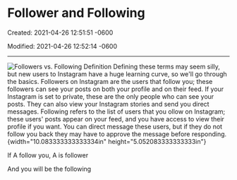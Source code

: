 # Follower and Following 

Created: 2021-04-26 12:51:51 -0600

Modified: 2021-04-26 12:52:14 -0600

---

![Followers vs. Following Definition Defining these terms may seem silly, but new users to Instagram have a huge learning curve, so we'll go through the basics. Followers on Instagram are the users that follow you; these followers can see your posts on both your profile and on their feed. If your Instagram is set to private, these are the only people who can see your posts. They can also view your Instagram stories and send you direct messages. Following refers to the list of users that you ollow on Instagram; these users' posts appear on your feed, and you have access to view their profile if you want. You can direct message these users, but if they do not follow you back they may have to approve the message before responding. ](../../media/Twitter-^M-Insgram-Instagram-Follower-and-Following-image1.png){width="10.083333333333334in" height="5.052083333333333in"}





If A follow you, A is follower

And you will be the following

